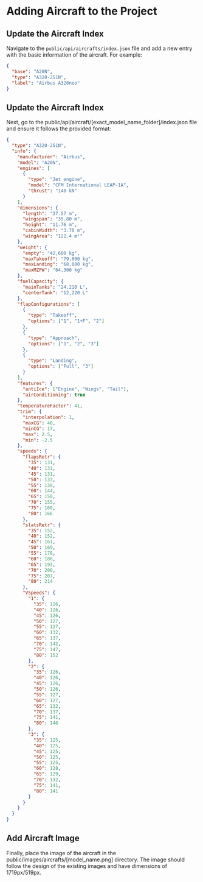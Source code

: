 # Adding Aircraft to the Project

## Update the Aircraft Index

Navigate to the `public/api/aircrafts/index.json` file and add a new entry with the basic information of the aircraft. For example:

```json
{
  "base": "A20N",
  "type": "A320-251N",
  "label": "Airbus A320neo"
}
```

## Update the Aircraft Index

Next, go to the public/api/aircraft/[exact_model_name_folder]/index.json file and ensure it follows the provided format:

```json
{
  "type": "A320-251N",
  "info": {
    "manufacturer": "Airbus",
    "model": "A20N",
    "engines": [
      {
        "type": "Jet engine",
        "model": "CFM International LEAP-1A",
        "thrust": "140 kN"
      }
    ],
    "dimensions": {
      "length": "37.57 m",
      "wingspan": "35.80 m",
      "height": "11.76 m",
      "cabinWidth": "3.70 m",
      "wingArea": "122.4 m²"
    },
    "weight": {
      "empty": "42,600 kg",
      "maxTakeoff": "79,000 kg",
      "maxLanding": "68,000 kg",
      "maxMZFW": "64,300 kg"
    },
    "fuelCapacity": {
      "mainTanks": "24,210 L",
      "centerTank": "12,220 L"
    },
    "flapConfigurations": [
      {
        "type": "Takeoff",
        "options": ["1", "1+F", "2"]
      },
      {
        "type": "Approach",
        "options": ["1", "2", "3"]
      },
      {
        "type": "Landing",
        "options": ["Full", "3"]
      }
    ],
    "features": {
      "antiIce": ["Engine", "Wings", "Tail"],
      "airConditioning": true
    },
    "temperatureFactor": 41,
    "trim": {
      "interpolation": 1,
      "maxCG": 40,
      "minCG": 17,
      "max": 2.5,
      "min": -2.5
    },
    "speeds": {
      "flapsRetr": {
        "35": 131,
        "40": 131,
        "45": 131,
        "50": 133,
        "55": 138,
        "60": 144,
        "65": 150,
        "70": 155,
        "75": 160,
        "80": 166
      },
      "slatsRetr": {
        "35": 152,
        "40": 152,
        "45": 161,
        "50": 169,
        "55": 178,
        "60": 186,
        "65": 193,
        "70": 200,
        "75": 207,
        "80": 214
      },
      "VSpeeds": {
        "1": {
          "35": 126,
          "40": 126,
          "45": 126,
          "50": 127,
          "55": 127,
          "60": 132,
          "65": 137,
          "70": 142,
          "75": 147,
          "80": 152
        },
        "2": {
          "35": 126,
          "40": 126,
          "45": 126,
          "50": 126,
          "55": 127,
          "60": 127,
          "65": 132,
          "70": 137,
          "75": 141,
          "80": 146
        },
        "3": {
          "35": 125,
          "40": 125,
          "45": 125,
          "50": 125,
          "55": 125,
          "60": 128,
          "65": 129,
          "70": 132,
          "75": 141,
          "80": 141
        }
      }
    }
  }
}
```

## Add Aircraft Image

Finally, place the image of the aircraft in the public/images/aircrafts/[model_name.png] directory. The image should follow the design of the existing images and have dimensions of 1719px/519px.
